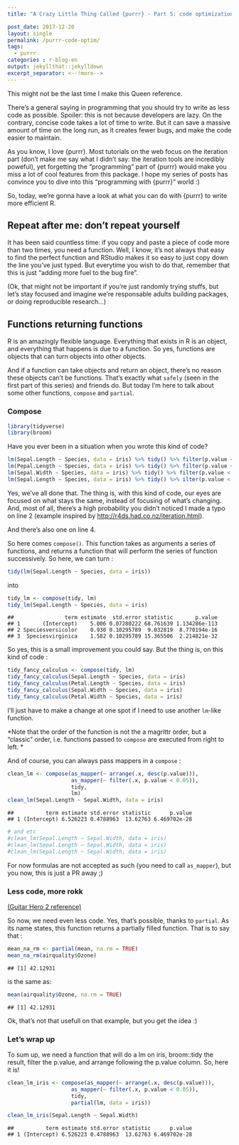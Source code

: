 ```yaml
---
title: "A Crazy Little Thing Called {purrr} - Part 5: code optimization"

post_date: 2017-12-20
layout: single
permalink: /purrr-code-optim/
tags:
  - purrr
categories : r-blog-en
output: jekyllthat::jekylldown
excerpt_separator: <--!more--> 
---
```


This might not be the last time I make this Queen reference.



There’s a general saying in programming that you should try to write as
less code as possible. Spoiler: this is not because developers are lazy.
On the contrary, concise code takes a lot of time to write. But it can
save a massive amount of time on the long run, as it creates fewer bugs,
and make the code easier to maintain.

As you know, I love {purrr}. Most tutorials on the web focus on the
iteration part (don’t make me say what I didn’t say: the iteration tools
are incredibly poweful), yet forgetting the “programming” part of
{purrr} would make you miss a lot of cool features from this package. I
hope my series of posts has convince you to dive into this “programming
with {purrr}” world :)

So, today, we’re gonna have a look at what you can do with {purrr} to
write more efficient R.

## Repeat after me: don’t repeat yourself

It has been said countless time: if you copy and paste a piece of code
more than two times, you need a function. Well, I know, it’s not always
that easy to find the perfect function and RStudio makes it so easy to
just copy down the line you’ve just typed. But everytime you wish to do
that, remember that this is just “adding more fuel to the bug fire”.

(Ok, that might not be important if you’re just randomly trying stuffs,
but let’s stay focused and imagine we’re responsable adults building
packages, or doing reproducible research…)

## Functions returning functions

R is an amazingly flexible language. Everything that exists in R is an
object, and everything that happens is due to a function. So yes,
functions are objects that can turn objects into other objects.

And if a function can take objects and return an object, there’s no
reason these objects can’t be functions. That’s exactly what `safely`
(seen in the first part of this series) and friends do. But today I’m
here to talk about some other functions, `compose` and `partial`.

### Compose

``` r
library(tidyverse)
library(broom)
```

Have you ever been in a situation when you wrote this kind of
code?

``` r
lm(Sepal.Length ~ Species, data = iris) %>% tidy() %>% filter(p.value < 0.05)
lm(Pepal.Length ~ Species, data = iris) %>% tidy() %>% filter(p.value < 0.05)
lm(Sepal.Width ~ Species, data = iris) %>% tidy() %>% filter(p.value < 0.05)
lm(Sepal.Length ~ Species, data = iris) %>% tidy() %>% ilter(p.value < 0.05)
```

Yes, we’ve all done that. The thing is, with this kind of code, our eyes
are focused on what stays the same, instead of focusing of what’s
changing. And, most of all, there’s a high probability you didn’t
noticed I made a typo on line 2 (example inspired by
<http://r4ds.had.co.nz/iteration.html>).

And there’s also one on line 4.

So here comes `compose()`. This function takes as arguments a series of
functions, and returns a function that will perform the series of
function successively. So here, we can turn :

``` r
tidy(lm(Sepal.Length ~ Species, data = iris))
```

into

``` r
tidy_lm <- compose(tidy, lm)
tidy_lm(Sepal.Length ~ Species, data = iris)
```

    ##                term estimate  std.error statistic       p.value
    ## 1       (Intercept)    5.006 0.07280222 68.761639 1.134286e-113
    ## 2 Speciesversicolor    0.930 0.10295789  9.032819  8.770194e-16
    ## 3  Speciesvirginica    1.582 0.10295789 15.365506  2.214821e-32

So yes, this is a small improvement you could say. But the thing is, on
this kind of code :

``` r
tidy_fancy_calculus <- compose(tidy, lm)
tidy_fancy_calculus(Sepal.Length ~ Species, data = iris)
tidy_fancy_calculus(Petal.Length ~ Species, data = iris)
tidy_fancy_calculus(Sepal.Width ~ Species, data = iris)
tidy_fancy_calculus(Petal.Width ~ Species, data = iris)
```

I’ll just have to make a change at one spot if I need to use another
`lm`-like function.

*Note that the order of the function is not the a magrittr order, but a
“classic” order, i.e. functions passed to `compose` are executed from
right to left. *

And of course, you can always pass mappers in a `compose` :

``` r
clean_lm <- compose(as_mapper(~ arrange(.x, desc(p.value))), 
                    as_mapper(~ filter(.x, p.value < 0.05)),
                    tidy, 
                    lm)
clean_lm(Sepal.Length ~ Sepal.Width, data = iris)
```

    ##          term estimate std.error statistic      p.value
    ## 1 (Intercept) 6.526223 0.4788963  13.62763 6.469702e-28

``` r
# and etc
#clean_lm(Sepal.Length ~ Sepal.Width, data = iris)
#clean_lm(Sepal.Length ~ Sepal.Width, data = iris)
#clean_lm(Sepal.Length ~ Sepal.Width, data = iris)
```

For now formulas are not accepted as such (you need to call
`as_mapper`), but you now, this is just a PR away ;)

### Less code, more rokk

[(Guitar Hero 2 reference)](https://www.youtube.com/watch?v=q2eBtnxA8SA)

So now, we need even less code. Yes, that’s possible, thanks to
`partial`. As its name states, this function returns a partially filled
function. That is to say that :

``` r
mean_na_rm <- partial(mean, na.rm = TRUE)
mean_na_rm(airquality$Ozone)
```

    ## [1] 42.12931

is the same as:

``` r
mean(airquality$Ozone, na.rm = TRUE)
```

    ## [1] 42.12931

Ok, that’s not that usefull on that example, but you get the idea :)

### Let’s wrap up

To sum up, we need a function that will do a lm on iris, broom::tidy the
result, filter the p.value, and arrange following the p.value column.
So, here it is\!

``` r
clean_lm_iris <- compose(as_mapper(~ arrange(.x, desc(p.value))), 
                    as_mapper(~ filter(.x, p.value < 0.05)),
                    tidy, 
                    partial(lm, data = iris))

clean_lm_iris(Sepal.Length ~ Sepal.Width)
```

    ##          term estimate std.error statistic      p.value
    ## 1 (Intercept) 6.526223 0.4788963  13.62763 6.469702e-28






